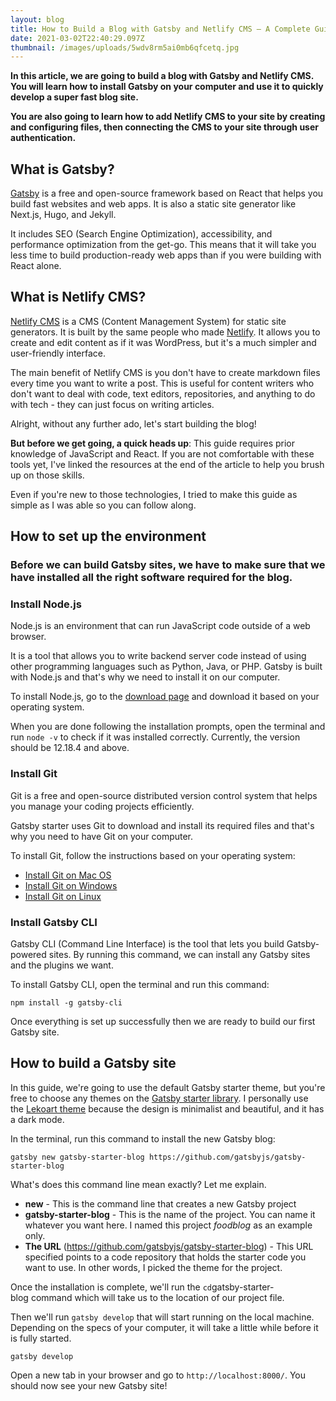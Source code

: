 ```yaml
---
layout: blog
title: How to Build a Blog with Gatsby and Netlify CMS – A Complete Guide
date: 2021-03-02T22:40:29.097Z
thumbnail: /images/uploads/5wdv8rm5ai0mb6qfcetq.jpg
---
```

**In this article, we are going to build a blog with Gatsby and Netlify CMS. You will learn how to install Gatsby on your computer and use it to quickly develop a super fast blog site.**

**You are also going to learn how to add Netlify CMS to your site by creating and configuring files, then connecting the CMS to your site through user authentication.**



## What is Gatsby?

[Gatsby](https://www.gatsbyjs.com/) is a free and open-source framework based on React that helps you build fast websites and web apps. It is also a static site generator like Next.js, Hugo, and Jekyll.

It includes SEO (Search Engine Optimization), accessibility, and performance optimization from the get-go. This means that it will take you less time to build production-ready web apps than if you were building with React alone.

## What is Netlify CMS?

[Netlify CMS](https://www.netlifycms.org/) is a CMS (Content Management System) for static site generators. It is built by the same people who made [Netlify](https://www.netlify.com/). It allows you to create and edit content as if it was WordPress, but it's a much simpler and user-friendly interface.

The main benefit of Netlify CMS is you don't have to create markdown files every time you want to write a post. This is useful for content writers who don't want to deal with code, text editors, repositories, and anything to do with tech - they can just focus on writing articles.

Alright, without any further ado, let's start building the blog!

**But before we get going, a quick heads up**: This guide requires prior knowledge of JavaScript and React. If you are not comfortable with these tools yet, I've linked the resources at the end of the article to help you brush up on those skills.

Even if you're new to those technologies, I tried to make this guide as simple as I was able so you can follow along.

## How to set up the environment

### Before we can build Gatsby sites, we have to make sure that we have installed all the right software required for the blog.

### Install Node.js

Node.js is an environment that can run JavaScript code outside of a web browser.

It is a tool that allows you to write backend server code instead of using other programming languages such as Python, Java, or PHP. Gatsby is built with Node.js and that's why we need to install it on our computer.

To install Node.js, go to the [download page](https://nodejs.org/en/download/) and download it based on your operating system.

When you are done following the installation prompts, open the terminal and run `node -v` to check if it was installed correctly. Currently, the version should be 12.18.4 and above.

### Install Git

Git is a free and open-source distributed version control system that helps you manage your coding projects efficiently.

Gatsby starter uses Git to download and install its required files and that's why you need to have Git on your computer.

To install Git, follow the instructions based on your operating system:

* [Install Git on Mac OS](https://www.atlassian.com/git/tutorials/install-git#mac-os-x)
* [Install Git on Windows](https://www.atlassian.com/git/tutorials/install-git#windows)
* [Install Git on Linux](https://www.atlassian.com/git/tutorials/install-git#linux)

### Install Gatsby CLI

Gatsby CLI (Command Line Interface) is the tool that lets you build Gatsby-powered sites. By running this command, we can install any Gatsby sites and the plugins we want.

To install Gatsby CLI, open the terminal and run this command:

```
npm install -g gatsby-cli
```

Once everything is set up successfully then we are ready to build our first Gatsby site.

## How to build a Gatsby site

In this guide, we're going to use the default Gatsby starter theme, but you're free to choose any themes on the [Gatsby starter library](https://www.gatsbyjs.com/starters/?v=2). I personally use the [Lekoart theme](https://github.com/LekoArts/gatsby-starter-minimal-blog) because the design is minimalist and beautiful, and it has a dark mode.

In the terminal, run this command to install the new Gatsby blog:

```
gatsby new gatsby-starter-blog https://github.com/gatsbyjs/gatsby-starter-blog
```

What's does this command line mean exactly? Let me explain.

* **new** - This is the command line that creates a new Gatsby project
* **gatsby-starter-blog** - This is the name of the project. You can name it whatever you want here. I named this project *foodblog* as an example only.
* **The URL** (<https://github.com/gatsbyjs/gatsby-starter-blog>) - This URL specified points to a code repository that holds the starter code you want to use. In other words, I picked the theme for the project.

Once the installation is complete, we'll run the `cd`gatsby-starter-blog command which will take us to the location of our project file.

Then we'll run `gatsby develop` that will start running on the local machine. Depending on the specs of your computer, it will take a little while before it is fully started.

```
gatsby develop
```

Open a new tab in your browser and go to `http://localhost:8000/`. You should now see your new Gatsby site!